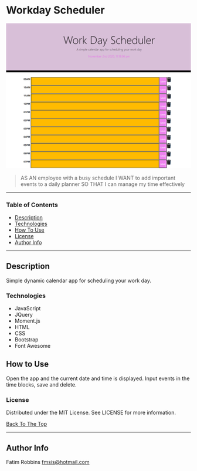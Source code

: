 # Workday Scheduler

<img src="Screenshot.PNG" alt="project image">


> AS AN employee with a busy schedule
  I WANT to add important events to a daily planner
  SO THAT I can manage my time effectively

---

### Table of Contents


- [Description](#description)
- [Technologies](#technologies)
- [How To Use](#how-to-use)
- [License](#license)
- [Author Info](#author-info)

---

## Description

Simple dynamic calendar app for scheduling your work day.  

### Technologies

- JavaScript
- JQuery
- Moment.js
- HTML
- CSS
- Bootstrap
- Font Awesome

## How to Use

Open the app and the current date and time is displayed. Input events in the time blocks, save and delete.  

### License

Distributed under the MIT License. See LICENSE for more information.

[Back To The Top](#code-quiz)

---

## Author Info

Fatim Robbins
fmsis@hotmail.com